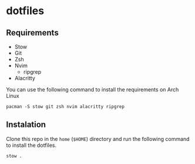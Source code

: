 # dotfiles

## Requirements

- Stow
- Git
- Zsh
- Nvim
  - ripgrep
- Alacritty

You can use the following command to install the requirements on Arch Linux

```shell
pacman -S stow git zsh nvim alacritty ripgrep
```


## Instalation

Clone this repo in the `home` (`$HOME`) directory and run the following command to install the dotfiles.

```shell
stow .
```

